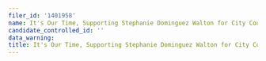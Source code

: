 ```yaml
---
filer_id: '1401958'
name: It's Our Time, Supporting Stephanie Dominguez Walton for City Council 2020
candidate_controlled_id: ''
data_warning:
title: It's Our Time, Supporting Stephanie Dominguez Walton for City Council 2020
---
```

